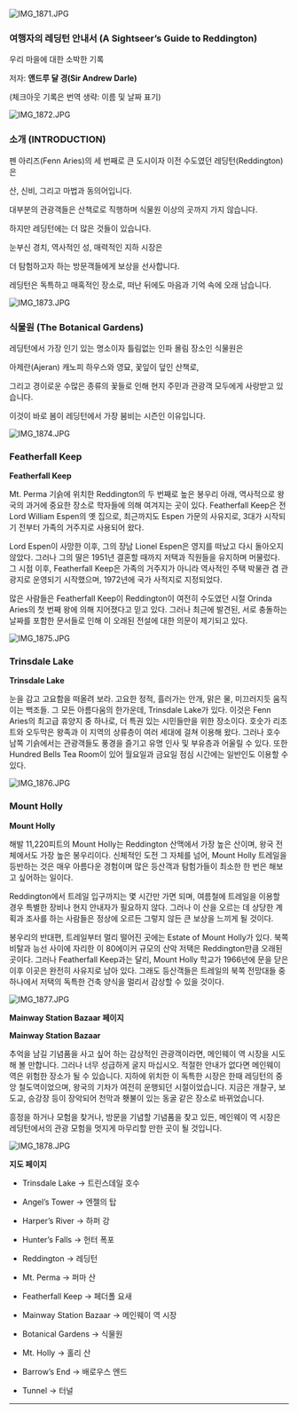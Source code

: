 ![IMG_1871.JPG](../images/sightseers_guide/IMG_1871.JPG)

### **여행자의 레딩턴 안내서 (A Sightseer’s Guide to Reddington)**

  

우리 마을에 대한 소박한 기록

저자: **앤드루 달 경(Sir Andrew Darle)**

  

(체크아웃 기록은 번역 생략: 이름 및 날짜 표기)


![IMG_1872.JPG](../images/sightseers_guide/IMG_1872.JPG)

### **소개 (INTRODUCTION)**

  

펜 아리즈(Fenn Aries)의 세 번째로 큰 도시이자 이전 수도였던 레딩턴(Reddington)은

산, 신비, 그리고 마법과 동의어입니다.

대부분의 관광객들은 산책로로 직행하며 식물원 이상의 곳까지 가지 않습니다.

하지만 레딩턴에는 더 많은 것들이 있습니다.

  

눈부신 경치, 역사적인 성, 매력적인 지하 시장은

더 탐험하고자 하는 방문객들에게 보상을 선사합니다.

레딩턴은 독특하고 매혹적인 장소로, 떠난 뒤에도 마음과 기억 속에 오래 남습니다.



![IMG_1873.JPG](../images/sightseers_guide/IMG_1873.JPG)

### **식물원 (The Botanical Gardens)**

  

레딩턴에서 가장 인기 있는 명소이자 틀림없는 인파 몰림 장소인 식물원은

아제란(Ajeran) 캐노피 하우스와 영묘, 꽃잎이 덮인 산책로,

그리고 경이로운 수많은 종류의 꽃들로 인해 현지 주민과 관광객 모두에게 사랑받고 있습니다.

이것이 바로 봄이 레딩턴에서 가장 붐비는 시즌인 이유입니다.


![IMG_1874.JPG](../images/sightseers_guide/IMG_1874.JPG)

### **Featherfall Keep**

  

**Featherfall Keep**

  

Mt. Perma 기슭에 위치한 Reddington의 두 번째로 높은 봉우리 아래, 역사적으로 왕국의 과거에 중요한 장소로 학자들에 의해 여겨지는 곳이 있다. Featherfall Keep은 전 Lord William Espen의 옛 집으로, 최근까지도 Espen 가문의 사유지로, 3대가 시작되기 전부터 가족의 거주지로 사용되어 왔다.

  

Lord Espen이 사망한 이후, 그의 장남 Lionel Espen은 영지를 떠났고 다시 돌아오지 않았다. 그러나 그의 딸은 1951년 결혼할 때까지 저택과 직원들을 유지하며 머물렀다. 그 시점 이후, Featherfall Keep은 가족의 거주지가 아니라 역사적인 주택 박물관 겸 관광지로 운영되기 시작했으며, 1972년에 국가 사적지로 지정되었다.

  

많은 사람들은 Featherfall Keep이 Reddington이 여전히 수도였던 시절 Orinda Aries의 첫 번째 왕에 의해 지어졌다고 믿고 있다. 그러나 최근에 발견된, 서로 충돌하는 날짜를 포함한 문서들로 인해 이 오래된 전설에 대한 의문이 제기되고 있다.



![IMG_1875.JPG](../images/sightseers_guide/IMG_1875.JPG)

### **Trinsdale Lake**

  

**Trinsdale Lake**

  

눈을 감고 고요함을 떠올려 보라. 고요한 정적, 흘러가는 안개, 맑은 물, 미끄러지듯 움직이는 백조들. 그 모든 아름다움의 한가운데, Trinsdale Lake가 있다. 이것은 Fenn Aries의 최고급 휴양지 중 하나로, 더 특권 있는 시민들만을 위한 장소이다. 호숫가 리조트와 오두막은 왕족과 이 지역의 상류층이 여러 세대에 걸쳐 이용해 왔다. 그러나 호수 남쪽 기슭에서는 관광객들도 풍경을 즐기고 유명 인사 및 부유층과 어울릴 수 있다. 또한 Hundred Bells Tea Room이 있어 월요일과 금요일 점심 시간에는 일반인도 이용할 수 있다.



![IMG_1876.JPG](../images/sightseers_guide/IMG_1876.JPG)

### **Mount Holly**

  

**Mount Holly**

  

해발 11,220피트의 Mount Holly는 Reddington 산맥에서 가장 높은 산이며, 왕국 전체에서도 가장 높은 봉우리이다. 신체적인 도전 그 자체를 넘어, Mount Holly 트레일을 등반하는 것은 매우 아름다운 경험이며 많은 등산객과 탐험가들이 최소한 한 번은 해보고 싶어하는 일이다.

  

Reddington에서 트레일 입구까지는 몇 시간만 가면 되며, 여름철에 트레일을 이용할 경우 특별한 장비나 현지 안내자가 필요하지 않다. 그러나 이 산을 오르는 데 상당한 계획과 조사를 하는 사람들은 정상에 오르든 그렇지 않든 큰 보상을 느끼게 될 것이다.

  

봉우리의 반대편, 트레일부터 멀리 떨어진 곳에는 Estate of Mount Holly가 있다. 북쪽 비탈과 능선 사이에 자리한 이 80에이커 규모의 산악 저택은 Reddington만큼 오래된 곳이다. 그러나 Featherfall Keep과는 달리, Mount Holly 학교가 1966년에 문을 닫은 이후 이곳은 완전히 사유지로 남아 있다. 그래도 등산객들은 트레일의 북쪽 전망대들 중 하나에서 저택의 독특한 건축 양식을 멀리서 감상할 수 있을 것이다.



![IMG_1877.JPG](../images/sightseers_guide/IMG_1877.JPG)

**Mainway Station Bazaar 페이지**

  

**Mainway Station Bazaar**

  

추억을 남길 기념품을 사고 싶어 하는 감상적인 관광객이라면, 메인웨이 역 시장을 시도해 볼 만합니다. 그러나 너무 성급하게 굴지 마십시오. 적절한 안내가 없다면 메인웨이 역은 위험한 장소가 될 수 있습니다. 지하에 위치한 이 독특한 시장은 한때 레딩턴의 중앙 철도역이었으며, 왕국의 기차가 여전히 운행되던 시절이었습니다. 지금은 개찰구, 보도교, 승강장 등이 장악되어 천막과 횃불이 있는 동굴 같은 장소로 바뀌었습니다.

  

흥정을 하거나 모험을 찾거나, 방문을 기념할 기념품을 찾고 있든, 메인웨이 역 시장은 레딩턴에서의 관광 모험을 멋지게 마무리할 만한 곳이 될 것입니다.


![IMG_1878.JPG](../images/sightseers_guide/IMG_1878.JPG)

**지도 페이지**

- Trinsdale Lake → 트린스데일 호수
    
- Angel’s Tower → 엔젤의 탑
    
- Harper’s River → 하퍼 강
    
- Hunter’s Falls → 헌터 폭포
    
- Reddington → 레딩턴
    
- Mt. Perma → 퍼마 산
    
- Featherfall Keep → 페더폴 요새
    
- Mainway Station Bazaar → 메인웨이 역 시장
    
- Botanical Gardens → 식물원
    
- Mt. Holly → 홀리 산
    
- Barrow’s End → 배로우스 엔드
    
- Tunnel → 터널
    

---

